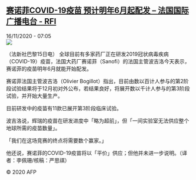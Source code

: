 <!--1605509639000-->
[赛诺菲COVID-19疫苗 预计明年6月起配发 – 法国国际广播电台 - RFI](http://www.rfi.fr//cn/contenu/20201116-%E8%B5%9B%E8%AF%BA%E8%8F%B2covid-19%E7%96%AB%E8%8B%97-%E9%A2%84%E8%AE%A1%E6%98%8E%E5%B9%B46%E6%9C%88%E8%B5%B7%E9%85%8D%E5%8F%91)
------

<div>16/11/2020 - 07:05</div><img src="https://s.rfi.fr/media/display/aebe232a-27d6-11eb-b01f-005056bf87d6/w:310/p:16x9/health0003b.201116140502.jpg"><div class="t-content__body u-clearfix"><p>（法新社巴黎15日电）    全球目前有多家药厂正在研发2019冠状病毒疾病（COVID-19）疫苗，法国大药厂赛诺菲（Sanofi）的法国主管波吉洛今天表示，赛诺菲的疫苗明年6月就能开始配发。</p><p>    赛诺菲法国主管波吉洛（Olivier Bogillot）指出，目前由数以百计人参与的第2阶段试验结果将于12月初对外公布，若结果良好，将展开数以千计人参与的第3阶段试验，并开始大量生产。</p><p>    目前研发中的疫苗有11款已展开第3阶段临床试验。</p><p>    波吉洛说，辉瑞的疫苗在研发进度中「略为超前」，但「一间实验室无法供应整个地球所需的疫苗数量」。</p><p>    「我们在这场竞赛的终点将需要数个赢家。」</p><p>    他还说，赛诺菲的COVID-19疫苗将以「平价」供应；但他并未进一步说明。（译者：李佩珊/核稿：严思祺）</p><p class="t-copyright">© 2020 AFP</p>        </div>

